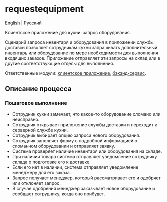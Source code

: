 # requestequipment

[English](requestequipment.md) | [Русский](requestequipment.ru.md)

Клиентское приложение для кухни: запрос оборудования.

Сценарий запроса инвентаря и оборудования в приложении службы доставки позволяет сотрудникам кухни запрашивать дополнительный инвентарь или оборудование по мере необходимости для выполнения входящих заказов.
Приложение отправляет эти запросы на склад или в другие соответствующие отделы для выполнения.

Ответственные модули: [клиентское приложение](../../frontend/kitchenclient.md), [бэкэнд-сервис](../../backend/kitchenbackend.md).

## Описание процесса

### Пошаговое выполнение

- Сотрудник кухни замечает, что какое-то оборудование сломано или неисправно.
- Сотрудник открывает приложение службы доставки и переходит к серверной службе кухни.
- Сотрудник выбирает опцию запроса нового оборудования.
- Сотрудник заполняет форму с подробной информацией о сломанном оборудовании и отправляет заявку.
- Система проверяет наличие инвентаря или оборудования на складе.
- При наличии товара система отправляет уведомление сотруднику склада о подготовке его к доставке.
- Если его нет в наличии, система отправляет уведомление менеджеру для его заказа.
- Запрос получает менеджер, который рассматривает его и одобряет или отклоняет запрос.
- В случае одобрения менеджер заказывает новое оборудование и сообщает сотруднику, когда оно прибудет.

